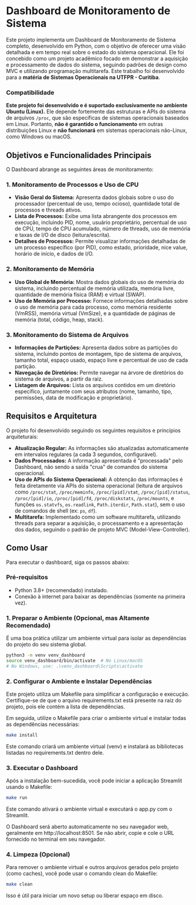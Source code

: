 # Dashboard de Monitoramento de Sistema

Este projeto implementa um Dashboard de Monitoramento de Sistema completo, desenvolvido em Python, com o objetivo de oferecer uma visão detalhada e em tempo real sobre o estado do sistema operacional. Ele foi concebido como um projeto acadêmico focado em demonstrar a aquisição e processamento de dados do sistema, seguindo padrões de design como MVC e utilizando programação multitarefa. Este trabalho foi desenvolvido para a **matéria de Sistemas Operacionais na UTFPR - Curitiba**.

### Compatibilidade 
**Este projeto foi desenvolvido e é suportado exclusivamente no ambiente Ubuntu (Linux).** Ele depende fortemente das estruturas e APIs do sistema de arquivos `/proc`, que são específicas de sistemas operacionais baseados em Linux. Portanto, **não é garantido o funcionamento** em outras distribuições Linux e **não funcionará** em sistemas operacionais não-Linux, como Windows ou macOS.

## Objetivos e Funcionalidades Principais

O Dashboard abrange as seguintes áreas de monitoramento:

### 1. Monitoramento de Processos e Uso de CPU
* **Visão Geral do Sistema:** Apresenta dados globais sobre o uso do processador (percentual de uso, tempo ocioso), quantidade total de processos e threads ativos.
* **Lista de Processos:** Exibe uma lista abrangente dos processos em execução, incluindo PID, nome, usuário proprietário, percentual de uso de CPU, tempo de CPU acumulado, número de threads, uso de memória e taxas de I/O de disco (leitura/escrita).
* **Detalhes de Processos:** Permite visualizar informações detalhadas de um processo específico (por PID), como estado, prioridade, nice value, horário de início, e dados de I/O.

### 2. Monitoramento de Memória
* **Uso Global de Memória:** Mostra dados globais do uso de memória do sistema, incluindo percentual de memória utilizada, memória livre, quantidade de memória física (RAM) e virtual (SWAP).
* **Uso de Memória por Processo:** Fornece informações detalhadas sobre o uso de memória para cada processo, como memória residente (VmRSS), memória virtual (VmSize), e a quantidade de páginas de memória (total, código, heap, stack).

### 3. Monitoramento do Sistema de Arquivos
* **Informações de Partições:** Apresenta dados sobre as partições do sistema, incluindo pontos de montagem, tipo de sistema de arquivos, tamanho total, espaço usado, espaço livre e percentual de uso de cada partição.
* **Navegação de Diretórios:** Permite navegar na árvore de diretórios do sistema de arquivos, a partir da raiz.
* **Listagem de Arquivos:** Lista os arquivos contidos em um diretório específico, juntamente com seus atributos (nome, tamanho, tipo, permissões, data de modificação e proprietário).

## Requisitos e Arquitetura

O projeto foi desenvolvido seguindo os seguintes requisitos e princípios arquiteturais:

* **Atualização Regular:** As informações são atualizadas automaticamente em intervalos regulares (a cada 3 segundos, configurável).
* **Dados Processados:** A informação apresentada é "processada" pelo Dashboard, não sendo a saída "crua" de comandos do sistema operacional.
* **Uso de APIs do Sistema Operacional:** A obtenção das informações é feita diretamente via APIs do sistema operacional (leitura de arquivos como `/proc/stat`, `/proc/meminfo`, `/proc/[pid]/stat`, `/proc/[pid]/status`, `/proc/[pid]/io`, `/proc/[pid]/fd`, `/proc/diskstats`, `/proc/mounts`, e funções `os.statvfs`, `os.readlink`, `Path.iterdir`, `Path.stat`), sem o uso de comandos de shell (ex: `ps`, `df`).
* **Multitarefa:** Implementado como um software multitarefa, utilizando threads para separar a aquisição, o processamento e a apresentação dos dados, seguindo o padrão de projeto MVC (Model-View-Controller).

## Como Usar

Para executar o dashboard, siga os passos abaixo:

### Pré-requisitos
* Python 3.8+ (recomendado) instalado.
* Conexão à internet para baixar as dependências (somente na primeira vez).

### 1. Preparar o Ambiente (Opcional, mas Altamente Recomendado)

É uma boa prática utilizar um ambiente virtual para isolar as dependências do projeto do seu sistema global.

```bash
python3 -m venv venv_dashboard
source venv_dashboard/bin/activate  # No Linux/macOS
# No Windows, use: .\venv_dashboard\Scripts\activate
```
### 2. Configurar o Ambiente e Instalar Dependências

Este projeto utiliza um Makefile para simplificar a configuração e execução. Certifique-se de que o arquivo requirements.txt está presente na raiz do projeto, pois ele contém a lista de dependências.

Em seguida, utilize o Makefile para criar o ambiente virtual e instalar todas as dependências necessárias:

```bash
make install
```

Este comando criará um ambiente virtual (venv) e instalará as bibliotecas listadas no requirements.txt dentro dele.

### 3. Executar o Dashboard
Após a instalação bem-sucedida, você pode iniciar a aplicação Streamlit usando o Makefile:

```bash
make run
```

Este comando ativará o ambiente virtual e executará o app.py com o Streamlit.

O Dashboard será aberto automaticamente no seu navegador web, geralmente em http://localhost:8501. Se não abrir, copie e cole o URL fornecido no terminal em seu navegador.

### 4. Limpeza (Opcional)
Para remover o ambiente virtual e outros arquivos gerados pelo projeto (como caches), você pode usar o comando clean do Makefile:

```bash
make clean
```

Isso é útil para iniciar um novo setup ou liberar espaço em disco.